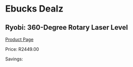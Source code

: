 
# Ebucks Dealz
## Ryobi: 360-Degree Rotary Laser Level
[Product Page](https://www.ebucks.com/web/shop/productSelected.do?prodId=316302317&catId=1234935127)

Price: R2449.00

Savings: 


	